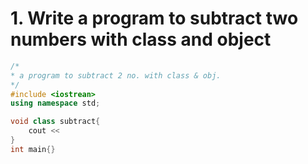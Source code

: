 # 1. Write a program to subtract two numbers with class and object
```c++
/*
* a program to subtract 2 no. with class & obj.
*/
#include <iostrean>
using namespace std;

void class subtract{
    cout << 
}
int main{}
```
